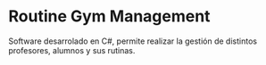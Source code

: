 # Routine Gym Management
Software desarrolado en C#, permite realizar la gestión de distintos profesores, alumnos y sus rutinas.
